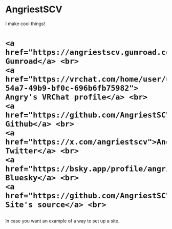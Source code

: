 # AngriestSCV
I make cool things!

<h1>

    <a href="https://angriestscv.gumroad.com/">Angry's Gumroad</a> <br>
    <a href="https://vrchat.com/home/user/usr_61c48877-54a7-49b9-bf0c-696b6fb75982"> Angry's VRChat profile</a> <br>
    <a href="https://github.com/AngriestSCV">Angry's Github</a> <br>
    <a href="https://x.com/angriestscv">Angry's Twitter</a> <br>
    <a href="https://bsky.app/profile/angriestscv.bsky.social">Angry's Bluesky</a> <br>
    <a href="https://github.com/AngriestSCV/AngriestSCV.github.io">This Site's source</a> <br>
</h1>

In case you want an example of a way to set up a site.


